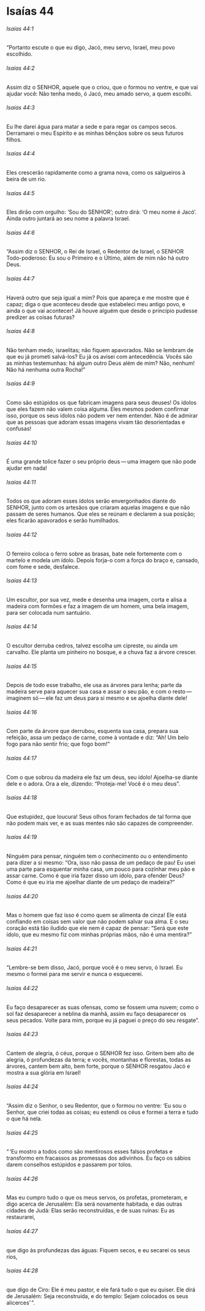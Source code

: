 # Isaías 44

###### Isaías 44:1

“Portanto escute o que eu digo, Jacó, meu servo, Israel, meu povo escolhido.

###### Isaías 44:2

Assim diz o SENHOR, aquele que o criou, que o formou no ventre, e que vai ajudar você: Não tenha medo, ó Jacó, meu amado servo, a quem escolhi.

###### Isaías 44:3

Eu lhe darei água para matar a sede e para regar os campos secos. Derramarei o meu Espírito e as minhas bênçãos sobre os seus futuros filhos.

###### Isaías 44:4

Eles crescerão rapidamente como a grama nova, como os salgueiros à beira de um rio.

###### Isaías 44:5

Eles dirão com orgulho: ‘Sou do SENHOR’; outro dirá: ‘O meu nome é Jacó’. Ainda outro juntará ao seu nome a palavra Israel.

###### Isaías 44:6

“Assim diz o SENHOR, o Rei de Israel, o Redentor de Israel, o SENHOR Todo-poderoso: Eu sou o Primeiro e o Último, além de mim não há outro Deus.

###### Isaías 44:7

Haverá outro que seja igual a mim? Pois que apareça e me mostre que é capaz; diga o que aconteceu desde que estabeleci meu antigo povo, e ainda o que vai acontecer! Já houve alguém que desde o princípio pudesse predizer as coisas futuras?

###### Isaías 44:8

Não tenham medo, israelitas; não fiquem apavorados. Não se lembram de que eu já prometi salvá-los? Eu já os avisei com antecedência. Vocês são as minhas testemunhas: há algum outro Deus além de mim? Não, nenhum! Não há nenhuma outra Rocha!”

###### Isaías 44:9

Como são estúpidos os que fabricam imagens para seus deuses! Os ídolos que eles fazem não valem coisa alguma. Eles mesmos podem confirmar isso, porque os seus ídolos não podem ver nem entender. Não é de admirar que as pessoas que adoram essas imagens vivam tão desorientadas e confusas!

###### Isaías 44:10

É uma grande tolice fazer o seu próprio deus — uma imagem que não pode ajudar em nada!

###### Isaías 44:11

Todos os que adoram esses ídolos serão envergonhados diante do SENHOR, junto com os artesãos que criaram aquelas imagens e que não passam de seres humanos. Que eles se reúnam e declarem a sua posição; eles ficarão apavorados e serão humilhados.

###### Isaías 44:12

O ferreiro coloca o ferro sobre as brasas, bate nele fortemente com o martelo e modela um ídolo. Depois forja-o com a força do braço e, cansado, com fome e sede, desfalece.

###### Isaías 44:13

Um escultor, por sua vez, mede e desenha uma imagem, corta e alisa a madeira com formões e faz a imagem de um homem, uma bela imagem, para ser colocada num santuário.

###### Isaías 44:14

O escultor derruba cedros, talvez escolha um cipreste, ou ainda um carvalho. Ele planta um pinheiro no bosque, e a chuva faz a árvore crescer.

###### Isaías 44:15

Depois de todo esse trabalho, ele usa as árvores para lenha; parte da madeira serve para aquecer sua casa e assar o seu pão, e com o resto — imaginem só — ele faz um deus para si mesmo e se ajoelha diante dele!

###### Isaías 44:16

Com parte da árvore que derrubou, esquenta sua casa, prepara sua refeição, assa um pedaço de carne, come à vontade e diz: “Ah! Um belo fogo para não sentir frio; que fogo bom!”

###### Isaías 44:17

Com o que sobrou da madeira ele faz um deus, seu ídolo! Ajoelha-se diante dele e o adora. Ora a ele, dizendo: “Proteja-me! Você é o meu deus”.

###### Isaías 44:18

Que estupidez, que loucura! Seus olhos foram fechados de tal forma que não podem mais ver, e as suas mentes não são capazes de compreender.

###### Isaías 44:19

Ninguém para pensar, ninguém tem o conhecimento ou o entendimento para dizer a si mesmo: “Ora, isso não passa de um pedaço de pau! Eu usei uma parte para esquentar minha casa, um pouco para cozinhar meu pão e assar carne. Como é que iria fazer disso um ídolo, para ofender Deus? Como é que eu iria me ajoelhar diante de um pedaço de madeira?”

###### Isaías 44:20

Mas o homem que faz isso é como quem se alimenta de cinza! Ele está confiando em coisas sem valor que não podem salvar sua alma. E o seu coração está tão iludido que ele nem é capaz de pensar: “Será que este ídolo, que eu mesmo fiz com minhas próprias mãos, não é uma mentira?”

###### Isaías 44:21

“Lembre-se bem disso, Jacó, porque você é o meu servo, ó Israel. Eu mesmo o formei para me servir e nunca o esquecerei.

###### Isaías 44:22

Eu faço desaparecer as suas ofensas, como se fossem uma nuvem; como o sol faz desaparecer a neblina da manhã, assim eu faço desaparecer os seus pecados. Volte para mim, porque eu já paguei o preço do seu resgate”.

###### Isaías 44:23

Cantem de alegria, ó céus, porque o SENHOR fez isso. Gritem bem alto de alegria, ó profundezas da terra; e vocês, montanhas e florestas, todas as árvores, cantem bem alto, bem forte, porque o SENHOR resgatou Jacó e mostra a sua glória em Israel!

###### Isaías 44:24

“Assim diz o Senhor, o seu Redentor, que o formou no ventre: ‘Eu sou o Senhor, que criei todas as coisas; eu estendi os céus e formei a terra e tudo o que há nela.

###### Isaías 44:25

“ ‘Eu mostro a todos como são mentirosos esses falsos profetas e transformo em fracassos as promessas dos adivinhos. Eu faço os sábios darem conselhos estúpidos e passarem por tolos.

###### Isaías 44:26

Mas eu cumpro tudo o que os meus servos, os profetas, prometeram, e digo acerca de Jerusalém: Ela será novamente habitada, e das outras cidades de Judá: Elas serão reconstruídas, e de suas ruínas: Eu as restaurarei,

###### Isaías 44:27

que digo às profundezas das águas: Fiquem secos, e eu secarei os seus rios,

###### Isaías 44:28

que digo de Ciro: Ele é meu pastor, e ele fará tudo o que eu quiser. Ele dirá de Jerusalém: Seja reconstruída, e do templo: Sejam colocados os seus alicerces’ ”.

